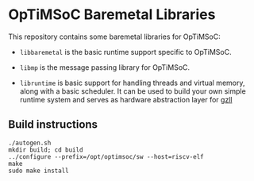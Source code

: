 # OpTiMSoC Baremetal Libraries

This repository contains some baremetal libraries for OpTiMSoC:

* `libbaremetal` is the basic runtime support specific to OpTiMSoC.

* `libmp` is the message passing library for OpTiMSoC.

* `libruntime` is basic support for handling threads and virtual
  memory, along with a basic scheduler. It can be used to build your
  own simple runtime system and serves as hardware abstraction layer
  for [gzll](http://github.com/optimsoc/gzll "gzll")

## Build instructions

```
./autogen.sh
mkdir build; cd build
../configure --prefix=/opt/optimsoc/sw --host=riscv-elf
make
sudo make install
```
